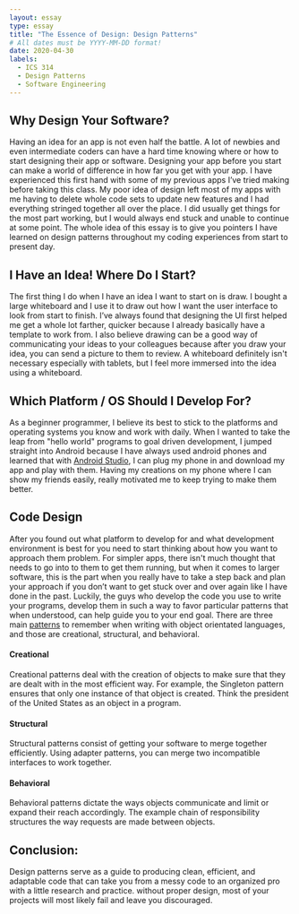 ```yaml
---
layout: essay
type: essay
title: "The Essence of Design: Design Patterns"
# All dates must be YYYY-MM-DD format!
date: 2020-04-30
labels:
  - ICS 314
  - Design Patterns
  - Software Engineering
---
```


Why Design Your Software?
---

Having an idea for an app is not even half the battle. A lot of newbies and even intermediate coders can have a hard time knowing where or how to start designing their app or software. Designing your app before you start can make a world of difference in how far you get with your app. I have experienced this first hand with some of my previous apps I’ve tried making before taking this class. My poor idea of design left most of my apps with me having to delete whole code sets to update new features and I had everything stringed together all over the place. I did usually get things for the most part working, but I would always end stuck and unable to continue at some point. The whole idea of this essay is to give you pointers I have learned on design patterns throughout my coding experiences from start to present day.

I Have an Idea! Where Do I Start?
---

The first thing I do when I have an idea I want to start on is draw. I bought a large whiteboard and I use it to draw out how I want the user interface to look from start to finish. I’ve always found that designing the UI first helped me get a whole lot farther, quicker because I already basically have a template to work from. I also believe drawing can be a good way of communicating your ideas to your colleagues because after you draw your idea, you can send a picture to them to review. A whiteboard definitely isn't necessary especially with tablets, but I feel more immersed into the idea using a whiteboard. 

Which Platform / OS Should I Develop For?
---
 
 As a beginner programmer, I believe its best to stick to the platforms and operating systems you know and work with daily. When I wanted to take the leap from "hello world" programs to goal driven development, I jumped straight into Android because I have always used android phones and learned that with [Android Studio](https://developer.android.com/studio), I can plug my phone in and download my app and play with them. Having my creations on my phone where I can show my friends easily, really motivated me to keep trying to make them better.
 
Code Design
---

After you found out what platform to develop for and what development environment is best for you need to start thinking about how you want to approach them problem. For simpler apps, there isn't much thought that needs to go into to them to get them running, but when it comes to larger software, this is the part when you really have to take a step back and plan your approach if you don’t want to get stuck over and over again like I have done in the past. Luckily, the guys who develop the code you use to write your programs, develop them in such a way to favor particular patterns that when understood, can help guide you to your end goal. There are three main [patterns](https://en.wikipedia.org/wiki/Design_Patterns#Patterns_by_Type) to remember when writing with object orientated languages, and those are creational, structural, and behavioral. 

#### Creational
Creational patterns deal with the creation of objects to make sure that they are dealt with in the most efficient way. For example, the Singleton pattern ensures that only one instance of that object is created. Think the president of the United States as an object in a program.

#### Structural
Structural patterns consist of getting your software to merge together efficiently. Using adapter patterns, you can merge two incompatible interfaces to work together.

#### Behavioral
Behavioral patterns dictate the ways objects communicate and limit or expand their reach accordingly. The example chain of responsibility structures the way requests are made between objects.



Conclusion:
---
Design patterns serve as a guide to producing clean, efficient, and adaptable code that can take you from a messy code to an organized pro with a little research and practice. without proper design, most of your projects will most likely fail and leave you discouraged.

